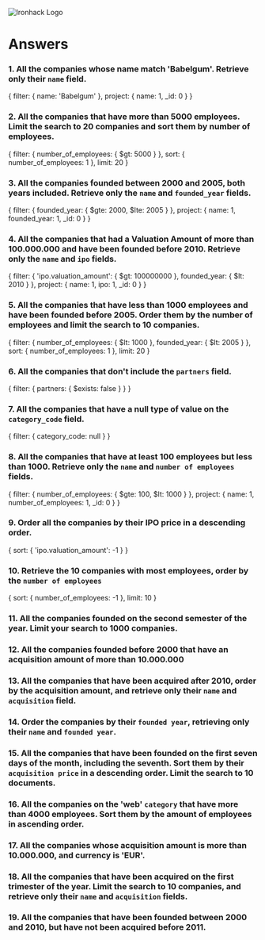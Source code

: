 ![Ironhack Logo](https://i.imgur.com/1QgrNNw.png)

# Answers

### 1. All the companies whose name match 'Babelgum'. Retrieve only their `name` field.

{
filter: {
name: 'Babelgum'
},
project: {
name: 1,
\_id: 0
}
}

### 2. All the companies that have more than 5000 employees. Limit the search to 20 companies and sort them by **number of employees**.

{
filter: {
number_of_employees: {
$gt: 5000
}
},
sort: {
number_of_employees: 1
},
limit: 20
}

### 3. All the companies founded between 2000 and 2005, both years included. Retrieve only the `name` and `founded_year` fields.

{
filter: {
founded_year: {
$gte: 2000,
$lte: 2005
}
},
project: {
name: 1,
founded_year: 1,
\_id: 0
}
}

### 4. All the companies that had a Valuation Amount of more than 100.000.000 and have been founded before 2010. Retrieve only the `name` and `ipo` fields.

{
filter: {
'ipo.valuation_amount': {
$gt: 100000000
},
founded_year: {
$lt: 2010
}
},
project: {
name: 1,
ipo: 1,
\_id: 0
}
}

### 5. All the companies that have less than 1000 employees and have been founded before 2005. Order them by the number of employees and limit the search to 10 companies.

{
filter: {
number_of_employees: {
$lt: 1000
},
founded_year: {
$lt: 2005
}
},
sort: {
number_of_employees: 1
},
limit: 20
}

### 6. All the companies that don't include the `partners` field.

{
filter: {
partners: {
$exists: false
}
}
}

### 7. All the companies that have a null type of value on the `category_code` field.

{
filter: {
category_code: null
}
}

### 8. All the companies that have at least 100 employees but less than 1000. Retrieve only the `name` and `number of employees` fields.

{
filter: {
number_of_employees: {
$gte: 100,
$lt: 1000
}
},
project: {
name: 1,
number_of_employees: 1,
\_id: 0
}
}

### 9. Order all the companies by their IPO price in a descending order.

{
sort: {
'ipo.valuation_amount': -1
}
}

### 10. Retrieve the 10 companies with most employees, order by the `number of employees`

{
sort: {
number_of_employees: -1
},
limit: 10
}

### 11. All the companies founded on the second semester of the year. Limit your search to 1000 companies.

<!-- Your Code Goes Here -->

### 12. All the companies founded before 2000 that have an acquisition amount of more than 10.000.000

<!-- Your Code Goes Here -->

### 13. All the companies that have been acquired after 2010, order by the acquisition amount, and retrieve only their `name` and `acquisition` field.

<!-- Your Code Goes Here -->

### 14. Order the companies by their `founded year`, retrieving only their `name` and `founded year`.

<!-- Your Code Goes Here -->

### 15. All the companies that have been founded on the first seven days of the month, including the seventh. Sort them by their `acquisition price` in a descending order. Limit the search to 10 documents.

<!-- Your Code Goes Here -->

### 16. All the companies on the 'web' `category` that have more than 4000 employees. Sort them by the amount of employees in ascending order.

<!-- Your Code Goes Here -->

### 17. All the companies whose acquisition amount is more than 10.000.000, and currency is 'EUR'.

<!-- Your Code Goes Here -->

### 18. All the companies that have been acquired on the first trimester of the year. Limit the search to 10 companies, and retrieve only their `name` and `acquisition` fields.

<!-- Your Code Goes Here -->

### 19. All the companies that have been founded between 2000 and 2010, but have not been acquired before 2011.

<!-- Your Code Goes Here -->

